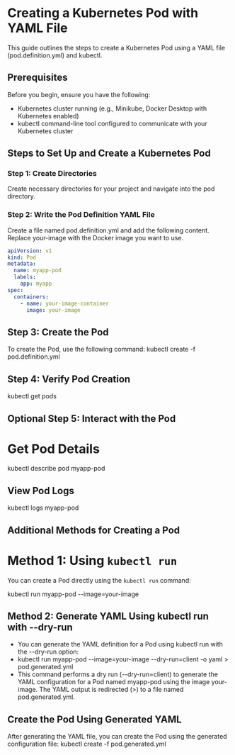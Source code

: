  # Creating a Kubernetes Pod with YAML File

This guide outlines the steps to create a Kubernetes Pod using a YAML file (pod.definition.yml) and kubectl.

## Prerequisites

Before you begin, ensure you have the following:
- Kubernetes cluster running (e.g., Minikube, Docker Desktop with Kubernetes enabled)
- kubectl command-line tool configured to communicate with your Kubernetes cluster

## Steps to Set Up and Create a Kubernetes Pod

### Step 1: Create Directories

Create necessary directories for your project and navigate into the pod directory.

### Step 2: Write the Pod Definition YAML File

Create a file named pod.definition.yml and add the following content. Replace your-image with the Docker image you want to use.


```yaml
apiVersion: v1
kind: Pod
metadata:
  name: myapp-pod
  labels:
    app: myapp
spec:
  containers:
    - name: your-image-container
      image: your-image
```


## Step 3: Create the Pod

To create the Pod, use the following command:
 kubectl create -f pod.definition.yml

## Step 4: Verify Pod Creation
kubectl get pods

## Optional Step 5: Interact with the Pod
# Get Pod Details
kubectl describe pod myapp-pod

## View Pod Logs
kubectl logs myapp-pod

## Additional Methods for Creating a Pod

# Method 1: Using `kubectl run`

You can create a Pod directly using the `kubectl run` command:

kubectl run myapp-pod --image=your-image

## Method 2: Generate YAML Using kubectl run with --dry-run
- You can generate the YAML definition for a Pod using kubectl run with the --dry-run option:
- kubectl run myapp-pod --image=your-image --dry-run=client -o yaml > pod.generated.yml
- This command performs a dry run (--dry-run=client) to generate the YAML configuration for a Pod named myapp-pod using the image your-image. The YAML output is redirected (>) to a file named pod.generated.yml.

## Create the Pod Using Generated YAML
After generating the YAML file, you can create the Pod using the generated configuration file:
kubectl create -f pod.generated.yml



